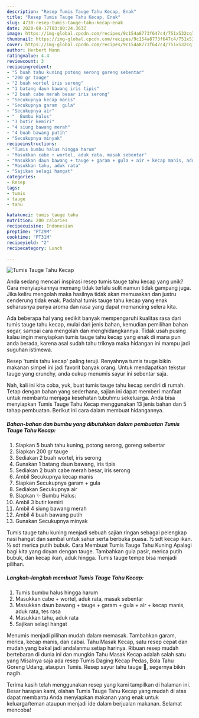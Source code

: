 ```yaml
---
description: "Resep Tumis Tauge Tahu Kecap, Enak"
title: "Resep Tumis Tauge Tahu Kecap, Enak"
slug: 4730-resep-tumis-tauge-tahu-kecap-enak
date: 2020-08-17T03:00:24.363Z
image: https://img-global.cpcdn.com/recipes/9c154a8773f647c4/751x532cq70/tumis-tauge-tahu-kecap-foto-resep-utama.jpg
thumbnail: https://img-global.cpcdn.com/recipes/9c154a8773f647c4/751x532cq70/tumis-tauge-tahu-kecap-foto-resep-utama.jpg
cover: https://img-global.cpcdn.com/recipes/9c154a8773f647c4/751x532cq70/tumis-tauge-tahu-kecap-foto-resep-utama.jpg
author: Herbert Mann
ratingvalue: 4.4
reviewcount: 3
recipeingredient:
- "5 buah tahu kuning potong serong goreng sebentar"
- "200 gr tauge"
- "2 buah wortel iris serong"
- "1 batang daun bawang iris tipis"
- "2 buah cabe merah besar iris serong"
- "Secukupnya kecap manis"
- "Secukupnya garam  gula"
- "Secukupnya air"
- "  Bumbu Halus"
- "3 butir kemiri"
- "4 siung bawang merah"
- "4 buah bawang putih"
- "Secukupnya minyak"
recipeinstructions:
- "Tumis bumbu halus hingga harum"
- "Masukkan cabe + wortel, aduk rata, masak sebentar"
- "Masukkan daun bawang + tauge + garam + gula + air + kecap manis, aduk rata, tes rasa"
- "Masukkan tahu, aduk rata"
- "Sajikan selagi hangat"
categories:
- Resep
tags:
- tumis
- tauge
- tahu

katakunci: tumis tauge tahu 
nutrition: 200 calories
recipecuisine: Indonesian
preptime: "PT29M"
cooktime: "PT31M"
recipeyield: "2"
recipecategory: Lunch

---
```



![Tumis Tauge Tahu Kecap](https://img-global.cpcdn.com/recipes/9c154a8773f647c4/751x532cq70/tumis-tauge-tahu-kecap-foto-resep-utama.jpg)

Anda sedang mencari inspirasi resep tumis tauge tahu kecap yang unik? Cara menyiapkannya memang tidak terlalu sulit namun tidak gampang juga. Jika keliru mengolah maka hasilnya tidak akan memuaskan dan justru cenderung tidak enak. Padahal tumis tauge tahu kecap yang enak seharusnya punya aroma dan rasa yang dapat memancing selera kita.

Ada beberapa hal yang sedikit banyak mempengaruhi kualitas rasa dari tumis tauge tahu kecap, mulai dari jenis bahan, kemudian pemilihan bahan segar, sampai cara mengolah dan menghidangkannya. Tidak usah pusing kalau ingin menyiapkan tumis tauge tahu kecap yang enak di mana pun anda berada, karena asal sudah tahu triknya maka hidangan ini mampu jadi suguhan istimewa.

Resep &#39;tumis tahu kecap&#39; paling teruji. Renyahnya tumis tauge bikin makanan simpel ini jadi favorit banyak orang. Untuk mendapatkan tekstur tauge yang crunchy, anda cukup menumis sayur ini sebentar saja.


Nah, kali ini kita coba, yuk, buat tumis tauge tahu kecap sendiri di rumah. Tetap dengan bahan yang sederhana, sajian ini dapat memberi manfaat untuk membantu menjaga kesehatan tubuhmu sekeluarga. Anda bisa menyiapkan Tumis Tauge Tahu Kecap menggunakan 13 jenis bahan dan 5 tahap pembuatan. Berikut ini cara dalam membuat hidangannya.

<!--inarticleads1-->

##### Bahan-bahan dan bumbu yang dibutuhkan dalam pembuatan Tumis Tauge Tahu Kecap:

1. Siapkan 5 buah tahu kuning, potong serong, goreng sebentar
1. Siapkan 200 gr tauge
1. Sediakan 2 buah wortel, iris serong
1. Gunakan 1 batang daun bawang, iris tipis
1. Sediakan 2 buah cabe merah besar, iris serong
1. Ambil Secukupnya kecap manis
1. Siapkan Secukupnya garam + gula
1. Sediakan Secukupnya air
1. Siapkan  ✨ Bumbu Halus:
1. Ambil 3 butir kemiri
1. Ambil 4 siung bawang merah
1. Ambil 4 buah bawang putih
1. Gunakan Secukupnya minyak


Tumis tauge tahu kuning menjadi sebuah sajian ringan sebagai pelengkap nasi hangat dan sambal untuk sahur serta berbuka puasa. ½ sdt kecap ikan. ½ sdt merica putih bubuk. Cara Membuat Tumis Tauge Tahu Kuning Apalagi bagi kita yang doyan dengan tauge. Tambahkan gula pasir, merica putih bubuk, dan kecap ikan, aduk hingga. Tumis tauge tempe bisa menjadi pilihan. 

<!--inarticleads2-->

##### Langkah-langkah membuat Tumis Tauge Tahu Kecap:

1. Tumis bumbu halus hingga harum
1. Masukkan cabe + wortel, aduk rata, masak sebentar
1. Masukkan daun bawang + tauge + garam + gula + air + kecap manis, aduk rata, tes rasa
1. Masukkan tahu, aduk rata
1. Sajikan selagi hangat


Menumis menjadi pilihan mudah dalam memasak. Tambahkan garam, merica, kecap manis, dan cabai. Tahu Masak Kecap, satu resep cepat dan mudah yang bakal jadi andalanmu setiap harinya. Ribuan resep mudah bertebaran di dunia ini dan mungkin Tahu Masak Kecap adalah salah satu yang Misalnya saja ada resep Tumis Daging Kecap Pedas, Bola Tahu Goreng Udang, ataupun Tumis. Resep sayur tahu tauge 🥘, segernya bikin nagih. 

Terima kasih telah menggunakan resep yang kami tampilkan di halaman ini. Besar harapan kami, olahan Tumis Tauge Tahu Kecap yang mudah di atas dapat membantu Anda menyiapkan makanan yang enak untuk keluarga/teman ataupun menjadi ide dalam berjualan makanan. Selamat mencoba!
